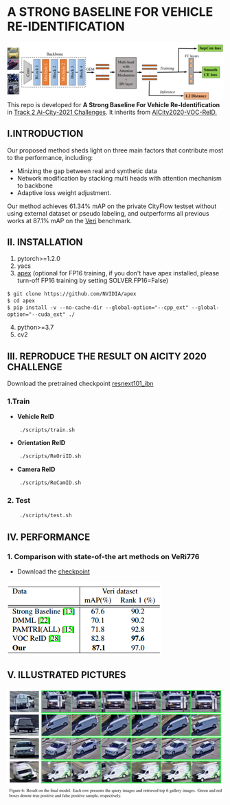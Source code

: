 # A STRONG BASELINE FOR VEHICLE RE-IDENTIFICATION
![](./images/framework.png)
This repo is developed for **A Strong Baseline For Vehicle Re-Identification** in [Track 2 Ai-City-2021 Challenges](https://www.aicitychallenge.org/). It inherits from [AICity2020-VOC-ReID.](https://github.com/Xiangyu-CAS/AICity2020-VOC-ReID)

## I.INTRODUCTION
Our proposed method sheds light on three main factors that contribute most to the performance, including:
+ Minizing the gap between real and synthetic data
+ Network modification by stacking multi heads with attention mechanism to backbone
+ Adaptive loss weight adjustment.

Our method achieves 61.34% mAP on the private CityFlow testset without using external dataset or pseudo labeling, and outperforms all previous works at 87.1% mAP on the [Veri](https://vehiclereid.github.io/VeRi/) benchmark.

## II. INSTALLATION
1. pytorch>=1.2.0
2. yacs
3. [apex](https://github.com/NVIDIA/apex) (optional for FP16 training, if you don't have apex installed, please turn-off FP16 training by setting SOLVER.FP16=False)
````
$ git clone https://github.com/NVIDIA/apex
$ cd apex
$ pip install -v --no-cache-dir --global-option="--cpp_ext" --global-option="--cuda_ext" ./
````
4. python>=3.7
5. cv2
## III. REPRODUCE THE RESULT ON AICITY 2020 CHALLENGE
Download the pretrained checkpoint [resnext101_ibn](https://drive.google.com/file/d/197nnkY9fZpiE-96B31V59DB-2rm-ZxbG/view?usp=sharing)

### 1.Train

+ **Vehicle ReID**
```bash
    ./scripts/train.sh
```

+ **Orientation ReID**
```bash
    ./scripts/ReOriID.sh
```

+ **Camera ReID**
```bash
    ./scripts/ReCamID.sh
```

### 2. Test
```bash
    ./scripts/test.sh
```


## IV. PERFORMANCE

### 1. Comparison with state-of-the art methods on VeRi776
+ Download the [checkpoint](https://drive.google.com/file/d/1iOwk054Fs2pbqnOTQ0UJSv7Yhhk7IRun/view?usp=sharing)

![](images/veri.png)

## V. ILLUSTRATED PICTURES

![](images/illustrated.png)
